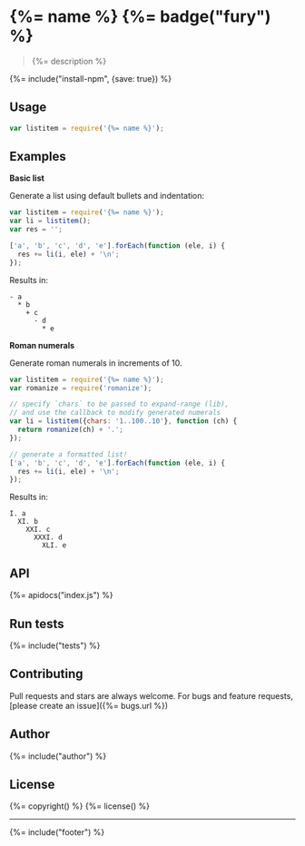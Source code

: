 # {%= name %} {%= badge("fury") %}

> {%= description %}

{%= include("install-npm", {save: true}) %}

## Usage

```js
var listitem = require('{%= name %}');
```

## Examples

**Basic list**

Generate a list using default bullets and indentation:

```js
var listitem = require('{%= name %}');
var li = listitem();
var res = '';

['a', 'b', 'c', 'd', 'e'].forEach(function (ele, i) {
  res += li(i, ele) + '\n';
});
```

Results in:

```
- a
  * b
    + c
      - d
        * e
```

**Roman numerals**

Generate roman numerals in increments of 10.

```js
var listitem = require('{%= name %}');
var romanize = require('romanize');

// specify `chars` to be passed to expand-range (lib), 
// and use the callback to modify generated numerals
var li = listitem({chars: '1..100..10'}, function (ch) {
  return romanize(ch) + '.';
});

// generate a formatted list!
['a', 'b', 'c', 'd', 'e'].forEach(function (ele, i) {
  res += li(i, ele) + '\n';
});
```

Results in:

```
I. a
  XI. b
    XXI. c
      XXXI. d
        XLI. e
```


## API
{%= apidocs("index.js") %}


## Run tests
{%= include("tests") %}

## Contributing
Pull requests and stars are always welcome. For bugs and feature requests, [please create an issue]({%= bugs.url %})

## Author
{%= include("author") %}

## License
{%= copyright() %}
{%= license() %}

***

{%= include("footer") %}

[expand-range]: https://github.com/jonschlinkert/expand-range
